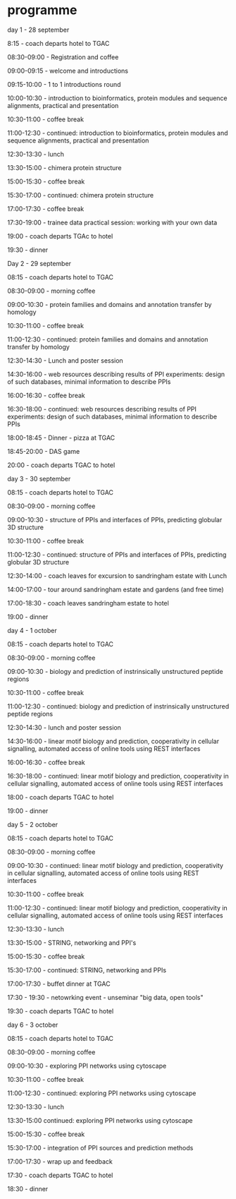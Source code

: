 # programme

day 1 - 28 september

8:15 - coach departs hotel to TGAC

08:30-09:00 - Registration and coffee

09:00-09:15 - welcome and introductions

09:15-10:00 - 1 to 1 introductions round

10:00-10:30 - introduction to bioinformatics, protein modules and sequence alignments, practical and presentation

10:30-11:00 - coffee break

11:00-12:30 - continued: introduction to bioinformatics, protein modules and sequence alignments, practical and presentation

12:30-13:30 - lunch

13:30-15:00 - chimera protein structure

15:00-15:30 - coffee break

15:30-17:00 - continued: chimera protein structure

17:00-17:30 - coffee break

17:30-19:00 - trainee data practical session: working with your own data

19:00 - coach departs TGAc to hotel

19:30 - dinner

Day 2 - 29 september

08:15  - coach departs hotel to TGAC

08:30-09:00 - morning coffee

09:00-10:30 - protein families and domains and annotation transfer by homology

10:30-11:00 - coffee break

11:00-12:30 - continued: protein families and domains and annotation transfer by homology

12:30-14:30 - Lunch and poster session

14:30-16:00 - web resources describing results of PPI experiments: design of such databases, minimal information to describe PPIs

16:00-16:30 - coffee break

16:30-18:00 - continued: web resources describing results of PPI experiments: design of such databases, minimal information to describe PPIs

18:00-18:45 - Dinner - pizza at TGAC

18:45-20:00 - DAS game

20:00 - coach departs TGAC to hotel


day 3 - 30 september

08:15 - coach departs hotel to TGAC

08:30-09:00 - morning coffee

09:00-10:30 - structure of PPIs and interfaces of PPIs, predicting globular 3D structure

10:30-11:00 - coffee break

11:00-12:30 - continued:  structure of PPIs and interfaces of PPIs, predicting globular 3D structure

12:30-14:00 - coach leaves for excursion to sandringham estate with Lunch

14:00-17:00 - tour around sandringham estate and gardens (and free time)

17:00-18:30 - coach leaves sandringham estate to hotel

19:00 - dinner


day 4 - 1 october

08:15 - coach departs hotel to TGAC

08:30-09:00 - morning coffee

09:00-10:30 - biology and prediction of instrinsically unstructured peptide regions

10:30-11:00 -  coffee break

11:00-12:30 - continued: biology and prediction of instrinsically unstructured peptide regions

12:30-14:30 - lunch and poster session 

14:30-16:00 - linear motif biology and prediction, cooperativity in cellular signalling, automated access of online tools using REST interfaces

16:00-16:30 - coffee break

16:30-18:00 - continued: linear motif biology and prediction, cooperativity in cellular signalling, automated access of online tools using REST interfaces

18:00 - coach departs TGAC to hotel

19:00 - dinner


day 5 - 2 october

08:15 - coach departs hotel to TGAC

08:30-09:00 - morning coffee

09:00-10:30 - continued: linear motif biology and prediction, cooperativity in cellular signalling, automated access of online tools using REST interfaces

10:30-11:00 - coffee break

11:00-12:30 - continued: linear motif biology and prediction, cooperativity in cellular signalling, automated access of online tools using REST interfaces

12:30-13:30 - lunch

13:30-15:00 - STRING, networking and PPI's

15:00-15:30 - coffee break

15:30-17:00 - continued: STRING, networking and PPIs

17:00-17:30 - buffet dinner at TGAC

17:30 - 19:30 - netowrking event - unseminar "big data, open tools"

19:30 - coach departs TGAC to hotel


day 6 - 3 october

08:15 - coach departs hotel to TGAC

08:30-09:00 - morning coffee

09:00-10:30 - exploring PPI networks using cytoscape

10:30-11:00 - coffee break

11:00-12:30 - continued: exploring PPI networks using cytoscape

12:30-13:30 - lunch

13:30-15:00 continued: exploring PPI networks using cytoscape

15:00-15:30 - coffee break

15:30-17:00 - integration of PPI sources and prediction methods

17:00-17:30 - wrap up and feedback

17:30 - coach departs TGAC to hotel

18:30 - dinner
